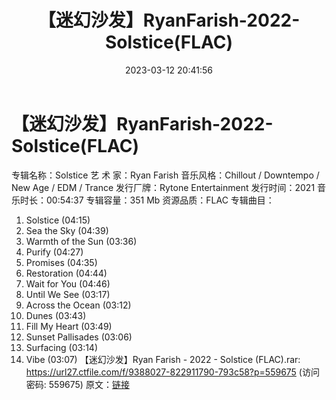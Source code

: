 ﻿---
title: 【迷幻沙发】RyanFarish-2022-Solstice(FLAC)
date: 2023-03-12 20:41:56
categories: 古典音乐、新世纪、纯音雅乐
tags: 纯音雅乐
---
# 【迷幻沙发】RyanFarish-2022-Solstice(FLAC)

专辑名称：Solstice
艺 术 家：Ryan Farish
音乐风格：Chillout / Downtempo / New Age / EDM / Trance
发行厂牌：Rytone Entertainment
发行时间：2021
音乐时长：00:54:37
专辑容量：351 Mb
资源品质：FLAC
专辑曲目：
01. Solstice (04:15)
02. Sea the Sky (04:39)
03. Warmth of the Sun (03:36)
04. Purify (04:27)
05. Promises (04:35)
06. Restoration (04:44)
07. Wait for You (04:46)
08. Until We See (03:17)
09. Across the Ocean (03:12)
10. Dunes (03:43)
11. Fill My Heart (03:49)
12. Sunset Pallisades (03:06)
13. Surfacing (03:14)
14. Vibe (03:07)
【迷幻沙发】Ryan Farish - 2022 - Solstice (FLAC).rar: https://url27.ctfile.com/f/9388027-822911790-793c58?p=559675
(访问密码: 559675)
原文：[链接](https://blog.sina.com.cn/s/blog_1647c7e76010310za.html)